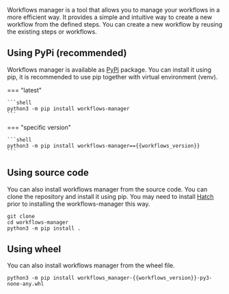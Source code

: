 Workflows manager is a tool that allows you to manage your workflows in a more efficient way. It provides a simple and
intuitive way to create a new workflow from the defined steps. You can create a new workflow by reusing the existing
steps or workflows.

## Using PyPi (recommended)

Workflows manager is available as [PyPi](https://pypi.org) package. You can install it using pip, it is recommended to
use pip together with virtual environment (venv).

=== "latest"

    ```shell
    python3 -m pip install workflows-manager
    ```

=== "specific version"

    ```shell
    python3 -m pip install workflows-manager=={{workflows_version}}
    ```

## Using source code

You can also install workflows manager from the source code. You can clone the repository and install it using pip.
You may need to install [Hatch](https://hatch.pypa.io/latest/) prior to installing the workflows-manager this way.

```shell
git clone
cd workflows-manager
python3 -m pip install .
```

## Using wheel

You can also install workflows manager from the wheel file.

```shell
python3 -m pip install workflows_manager-{{workflows_version}}-py3-none-any.whl
```